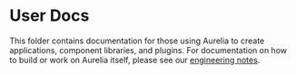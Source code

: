 # User Docs

This folder contains documentation for those using Aurelia to create applications, component libraries, and plugins. For documentation on how to build or work on Aurelia itself, please see our [engineering notes](../engineering-notes/README.md).
